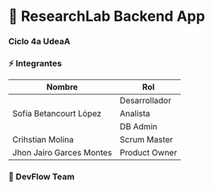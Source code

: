# :rocket: ResearchLab Backend App

### Ciclo 4a UdeaA

### :zap: Integrantes

| Nombre                   | Rol           |
| ------------------------ | ------------- |
|                          | Desarrollador |
| Sofía Betancourt López   | Analista      |
|                          | DB Admin      |
| Crihstian Molina         | Scrum Master  |
| Jhon Jairo Garces Montes | Product Owner |

### :metal: DevFlow Team
